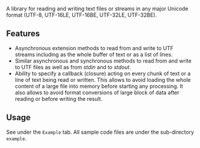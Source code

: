 A library for reading and writing text files or streams in any major Unicode format (UTF-8, UTF-16LE, UTF-16BE, UTF-32LE, UTF-32BE).

## Features

- Asynchronous extension methods to read from and write to UTF streams including as the whole buffer of text or as a list of lines.
- Similar asynchronous and synchronous methods to read from and write to UTF files as well as from _stdin_ and to _stdout_.
- Ability to specify a callback (closure) acting on every chunk of text or a line of text being read or written. This allows to avoid loading the whole content of a large file into memory before starting any processing. It also allows to avoid format conversions of large block of data after reading or before writing the result.

## Usage

See under the `Example` tab. All sample code files are under the sub-directory `example`.
